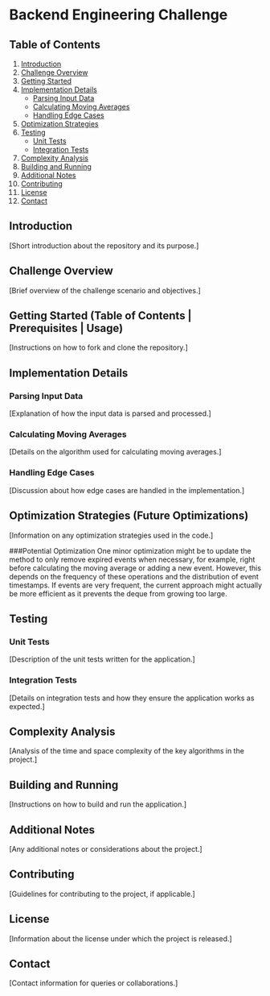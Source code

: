 # Backend Engineering Challenge

## Table of Contents
1. [Introduction](#introduction)
2. [Challenge Overview](#challenge-overview)
3. [Getting Started](#getting-started)
4. [Implementation Details](#implementation-details)
    - [Parsing Input Data](#parsing-input-data)
    - [Calculating Moving Averages](#calculating-moving-averages)
    - [Handling Edge Cases](#handling-edge-cases)
5. [Optimization Strategies](#optimization-strategies)
6. [Testing](#testing)
    - [Unit Tests](#unit-tests)
    - [Integration Tests](#integration-tests)
7. [Complexity Analysis](#complexity-analysis)
8. [Building and Running](#building-and-running)
9. [Additional Notes](#additional-notes)
10. [Contributing](#contributing)
11. [License](#license)
12. [Contact](#contact)

## Introduction
[Short introduction about the repository and its purpose.]

## Challenge Overview 
[Brief overview of the challenge scenario and objectives.]

## Getting Started (Table of Contents | Prerequisites | Usage)
[Instructions on how to fork and clone the repository.]

## Implementation Details
### Parsing Input Data
[Explanation of how the input data is parsed and processed.]

### Calculating Moving Averages
[Details on the algorithm used for calculating moving averages.]

### Handling Edge Cases
[Discussion about how edge cases are handled in the implementation.]

## Optimization Strategies (Future Optimizations)
[Information on any optimization strategies used in the code.]

###Potential Optimization
One minor optimization might be to update the method to only remove expired events when necessary, for example, right before calculating the moving average or adding a new event. However, this depends on the frequency of these operations and the distribution of event timestamps. If events are very frequent, the current approach might actually be more efficient as it prevents the deque from growing too large.

## Testing
### Unit Tests
[Description of the unit tests written for the application.]

### Integration Tests
[Details on integration tests and how they ensure the application works as expected.]

## Complexity Analysis
[Analysis of the time and space complexity of the key algorithms in the project.]

## Building and Running
[Instructions on how to build and run the application.]

## Additional Notes
[Any additional notes or considerations about the project.]

## Contributing
[Guidelines for contributing to the project, if applicable.]

## License
[Information about the license under which the project is released.]

## Contact
[Contact information for queries or collaborations.]
